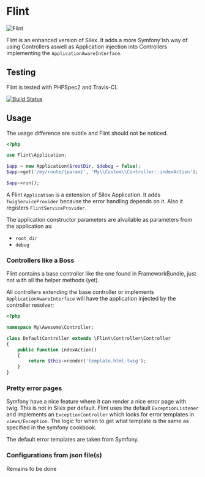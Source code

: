 Flint
=====

![Flint](http://upload.wikimedia.org/wikipedia/commons/thumb/e/ed/Miorcani_flint.jpg/220px-Miorcani_flint.jpg)

Flint is an enhanced version of Silex. It adds a more Symfony'ish way of using Controllers aswell as Application injection
into Controllers implementing the `ApplicationAwareInterface`.

Testing
-------

Flint is tested with PHPSpec2 and Travis-CI.

[![Build Status](https://travis-ci.org/henrikbjorn/flint.png?branch=master)](https://travis-ci.org/henrikbjorn/flint)

Usage
-----

The usage difference are subtle and Flint should not be noticed.

``` php
<?php

use Flint\Application;

$app = new Application($rootDir, $debug = false);
$app->get('/my/route/{param}', 'My\\Custom\\Controller::indexAction');

$app->run();
```

A Flint `Application` is a extension of Silex Application. It adds `TwigServiceProvider`
because the error handling depends on it. Also it registers `FlintServiceProvider`.

The application constructor parameters are alvailable as parameters from the application
as:

* `root_dir`
* `debug`

### Controllers like a Boss

Flint contains a base controller like the one found in FrameworkBundle, just not with all the helper
methods (yet).

All controllers extending the base controller or implements `ApplicationAwareInterface` will have the
application injected by the controller resolver;


``` php
<?php

namespace My\Awesome\Controller;

class DefaultController extends \Flint\Controller\Controller
{
    public function indexAction()
    {
        return $this->render('template.html.twig');
    }
}
```

### Pretty error pages

Symfony have a nice feature where it can render a nice error page with twig. This is not in Silex per default.
Flint uses the default `ExceptionListener` and implements an `ExceptionController` which looks for error templates
in `views/Exception`. The logic for when to get what template is the same as specified in the symfony cookbook.

The default error templates are taken from Symfony.

### Configurations from json file(s)

Remains to be done

